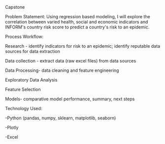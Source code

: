 Capstone

Problem Statement:
Using regression based modeling, I will explore the correlation between varied health, social and economic indicators and INFORM's country risk score to predict a country's risk to an epidemic.



Process Workflow:

Research - identify indicators for risk to an epidemic; identify reputable data sources for data extraction

Data collection - extract data (raw excel files) from data sources

Data Processing- data cleaning and feature engineering

Exploratory Data Analysis

Feature Selection

Models- comparative model performance, summary, next steps



Technology Used:

-Python (pandas, numpy, sklearn, matplotlib, seaborn)

-Plotly

-Excel
